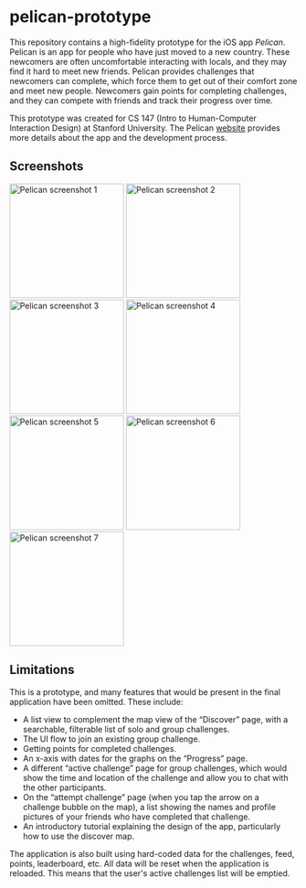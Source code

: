 # pelican-prototype
This repository contains a high-fidelity prototype for the iOS app _Pelican_. Pelican is an app for people who have just moved to a new country. These newcomers are often uncomfortable interacting with locals, and they may find it hard to meet new friends. Pelican provides challenges that newcomers can complete, which force them to get out of their comfort zone and meet new people. Newcomers gain points for completing challenges, and they can compete with friends and track their progress over time.

This prototype was created for CS 147 (Intro to Human-Computer Interaction Design) at Stanford University. The Pelican [website](http://web.stanford.edu/class/cs147/projects/LearningEducation/Pelican/) provides more details about the app and the development process.

## Screenshots
<img src="http://jackswiggett.com/img/screenshots/pelican/pelican_1.PNG" width="200px" alt="Pelican screenshot 1" />
<img src="http://jackswiggett.com/img/screenshots/pelican/pelican_2.PNG" width="200px" alt="Pelican screenshot 2" />
<img src="http://jackswiggett.com/img/screenshots/pelican/pelican_3.PNG" width="200px" alt="Pelican screenshot 3" />
<img src="http://jackswiggett.com/img/screenshots/pelican/pelican_4.PNG" width="200px" alt="Pelican screenshot 4" />
<img src="http://jackswiggett.com/img/screenshots/pelican/pelican_5.PNG" width="200px" alt="Pelican screenshot 5" />
<img src="http://jackswiggett.com/img/screenshots/pelican/pelican_6.PNG" width="200px" alt="Pelican screenshot 6" />
<img src="http://jackswiggett.com/img/screenshots/pelican/pelican_7.PNG" width="200px" alt="Pelican screenshot 7" />

## Limitations
This is a prototype, and many features that would be present in the final application have been omitted. These include:
* A list view to complement the map view of the “Discover” page, with a searchable, filterable list of solo and group challenges.
* The UI flow to join an existing group challenge.
* Getting points for completed challenges.
* An x-axis with dates for the graphs on the “Progress” page.
* A different “active challenge” page for group challenges, which would show the time and location of the challenge and allow you to chat with the other participants.
* On the “attempt challenge” page (when you tap the arrow on a challenge bubble on the map), a list showing the names and profile pictures of your friends who have completed that challenge.
* An introductory tutorial explaining the design of the app, particularly how to use the discover map.

The application is also built using hard-coded data for the challenges, feed, points,
leaderboard, etc. All data will be reset when the application is reloaded. This means that
the user's active challenges list will be emptied.
